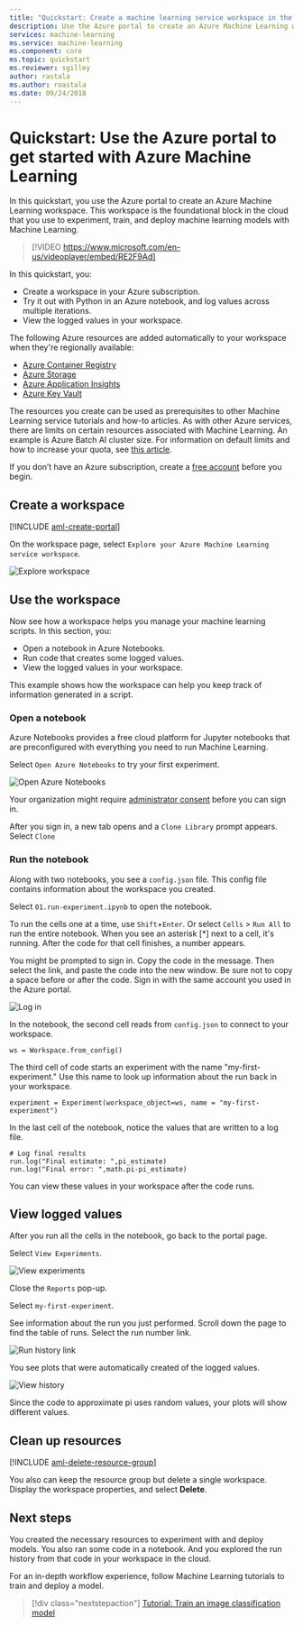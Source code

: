 ```yaml
---
title: "Quickstart: Create a machine learning service workspace in the Azure portal - Azure Machine Learning"
description: Use the Azure portal to create an Azure Machine Learning workspace. This workspace is the foundational block in the cloud that you use to experiment, train, and deploy machine learning models with Azure Machine Learning.  
services: machine-learning
ms.service: machine-learning
ms.component: core
ms.topic: quickstart
ms.reviewer: sgilley
author: rastala
ms.author: roastala
ms.date: 09/24/2018
---
```


# Quickstart: Use the Azure portal to get started with Azure Machine Learning

In this quickstart, you use the Azure portal to create an Azure Machine Learning workspace. This workspace is the foundational block in the cloud that you use to experiment, train, and deploy machine learning models with Machine Learning. 

> [!VIDEO https://www.microsoft.com/en-us/videoplayer/embed/RE2F9Ad]

In this quickstart, you:

* Create a workspace in your Azure subscription.
* Try it out with Python in an Azure notebook, and log values across multiple iterations.
* View the logged values in your workspace.

The following Azure resources are added automatically to your workspace when they're regionally available:

  - [Azure Container Registry](https://azure.microsoft.com/services/container-registry/)
  - [Azure Storage](https://azure.microsoft.com/services/storage/)
  - [Azure Application Insights](https://azure.microsoft.com/services/application-insights/) 
  - [Azure Key Vault](https://azure.microsoft.com/services/key-vault/)

The resources you create can be used as prerequisites to other Machine Learning service tutorials and how-to articles. As with other Azure services, there are limits on certain resources associated with Machine Learning. An example is Azure Batch AI cluster size. For information on default limits and how to increase your quota, see [this article](how-to-manage-quotas.md).

If you don’t have an Azure subscription, create a [free account](https://azure.microsoft.com/free/?WT.mc_id=A261C142F) before you begin.


## Create a workspace 

[!INCLUDE [aml-create-portal](../../../includes/aml-create-in-portal.md)]

On the workspace page, select `Explore your Azure Machine Learning service workspace`.

 ![Explore workspace](./media/quickstart-get-started/explore_aml.png)


## Use the workspace

Now see how a workspace helps you manage your machine learning scripts. In this section, you:

* Open a notebook in Azure Notebooks.
* Run code that creates some logged values.
* View the logged values in your workspace.

This example shows how the workspace can help you keep track of information generated in a script. 

### Open a notebook 

Azure Notebooks provides a free cloud platform for Jupyter notebooks that are preconfigured with everything you need to run Machine Learning.  

Select `Open Azure Notebooks` to try your first experiment.

 ![Open Azure Notebooks](./media/quickstart-get-started/explore_ws.png)

Your organization might require [administrator consent](https://notebooks.azure.com/help/signing-up/work-or-school-account/admin-consent) before you can sign in.

After you sign in, a new tab opens and a `Clone Library` prompt appears. Select `Clone`


### Run the notebook

Along with two notebooks, you see a `config.json` file. This config file contains information about the workspace you created.  

Select `01.run-experiment.ipynb` to open the notebook.

To run the cells one at a time, use `Shift`+`Enter`. Or select `Cells` > `Run All` to run the entire notebook. When you see an asterisk [*] next to a cell, it's running. After the code for that cell finishes, a number appears.

You might be prompted to sign in. Copy the code in the message. Then select the link, and paste the code into the new window. Be sure not to copy a space before or after the code. Sign in with the same account you used in the Azure portal.

 ![Log in](./media/quickstart-get-started/login.png)

In the notebook, the second cell reads from `config.json` to connect to your workspace.
```
ws = Workspace.from_config()
```

The third cell of code starts an experiment with the name "my-first-experiment." Use this name to look up information about the run back in your workspace.

```
experiment = Experiment(workspace_object=ws, name = "my-first-experiment")
```

In the last cell of the notebook, notice the values that are written to a log file.

```
# Log final results
run.log("Final estimate: ",pi_estimate)
run.log("Final error: ",math.pi-pi_estimate)
```

You can view these values in your workspace after the code runs.

## View logged values

After you run all the cells in the notebook, go back to the portal page.  

Select `View Experiments`.

![View experiments](./media/quickstart-get-started/view_exp.png)

Close the `Reports` pop-up.

Select `my-first-experiment`.

See information about the run you just performed. Scroll down the page to find the table of runs. Select the run number link.

 ![Run history link](./media/quickstart-get-started/report.png)

You see plots that were automatically created of the logged values.  

   ![View history](./media/quickstart-get-started/plots.png)

Since the code to approximate pi uses random values, your plots will show different values.

## Clean up resources 

[!INCLUDE [aml-delete-resource-group](../../../includes/aml-delete-resource-group.md)]

You also can keep the resource group but delete a single workspace. Display the workspace properties, and select **Delete**.

## Next steps

You created the necessary resources to experiment with and deploy models. You also ran some code in a notebook. And you explored the run history from that code in your workspace in the cloud.

For an in-depth workflow experience, follow Machine Learning tutorials to train and deploy a model.  

> [!div class="nextstepaction"]
> [Tutorial: Train an image classification model](tutorial-train-models-with-aml.md)
